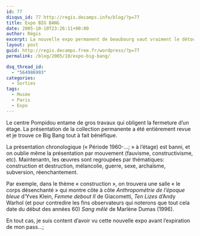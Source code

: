 ```yaml
---
id: 77
disqus_id: 77 http://regis.decamps.info/blog/?p=77
title: Expo BIG BANG
date: 2005-10-10T23:26:11+00:00
author: Régis
excerpt: La nouvelle expo permanent de beaubourg vaut vraiment le détour
layout: post
guid: http://regis.decamps.free.fr/wordpress/?p=77
permalink: /blog/2005/10/expo-big-bang/

dsq_thread_id:
  - "564986993"
categories:
  - Sorties
tags:
  - Musée
  - Paris
  - Expo
---
```

Le centre Pompidou entame de gros travaux qui obligent la fermeture d’un étage. La présentation de la collection permanente a été entièrement revue et je trouve ce Big Bang tout à fait bénéfique. 

La présentation chronologique (« Période 1960-…; » à l’étage) est banni, et on oublie même la présentation par mouvement (fauvisme, constructivisme, etc). Maintenantn, les œuvres sont regroupées par thématiques: construction et destruction, mélancolie, guerre, sexe, archaïsme, subversion, réenchantement. 

Par exemple, dans le thème « construction », on trouvera une salle « le corps désenchanté » qui montre côte à côte _Anthropométrie de l’époque bleue_ d’Yves Klein, _Femme debout II_ de Giacometti, _Ten Lizes_ d’Andy Warhol (et pour contredire les fins observateurs qui noterons que tout cela date du début des années 60) _Sang mêlé_ de Marlène Dumas (1996).

En tout cas, je suis content d’avoir vu cette nouvelle expo avant l’expiration de mon pass…;
